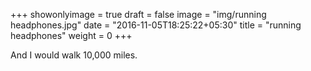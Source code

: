 +++
showonlyimage = true
draft = false
image = "img/running headphones.jpg"
date = "2016-11-05T18:25:22+05:30"
title = "running headphones"
weight = 0
+++

And I would walk 10,000 miles.

